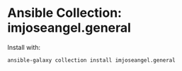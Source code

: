 # Ansible Collection: imjoseangel.general

Install with:

```sh
ansible-galaxy collection install imjoseangel.general
```
